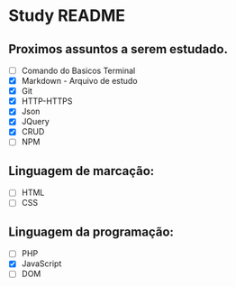 # Study README

## Proximos assuntos a serem estudado.

- [ ] Comando do Basicos Terminal
- [x] Markdown - Arquivo de estudo
- [x] Git
- [x] HTTP-HTTPS
- [x] Json
- [x] JQuery
- [x] CRUD
- [ ] NPM

## Linguagem de marcação: 
- [ ] HTML
- [ ] CSS

## Linguagem da programação:

- [ ] PHP
- [x] JavaScript
- [ ] DOM
